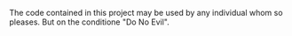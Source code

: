 The code contained in this project may be used by any individual 
whom so pleases. But on the conditione "Do No Evil".

